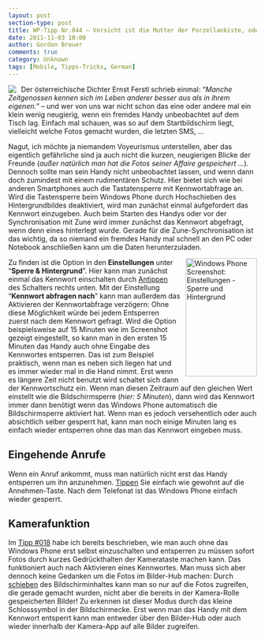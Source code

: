 ```yaml
---
layout: post
section-type: post
title: WP-Tipp Nr.044 – Vorsicht ist die Mutter der Porzellankiste, oder -  Tastensperre mit Kennwort
date: 2011-11-03 10:00
author: Gordon Breuer
comments: true
category: Unknown
tags: [Mobile, Tipps-Tricks, German]
---
```

<p><img style="margin: 0px 10px 0px 0px; display: inline; float: left" align="left" src="http://anheledirwp.blob.core.windows.net/wordpress/2011/11/bedienung.png" /></p>  <p>Der österreichische Dichter Ernst Ferstl schrieb einmal: “<em>Manche Zeitgenossen kennen sich im Leben anderer besser aus als in ihrem eigenen.</em>” – und wer von uns war nicht schon das eine oder andere mal ein klein wenig neugierig, wenn ein fremdes Handy unbeobachtet auf dem Tisch lag. Einfach mal schauen, was so auf dem Startbildschirm liegt, vielleicht welche Fotos gemacht wurden, die letzten SMS, … </p>  <p>Nagut, ich möchte ja niemandem Voyeurismus unterstellen, aber das eigentlich gefährliche sind ja auch nicht die kurzen, neugierigen Blicke der Freunde (<em>außer natürlich man hat die Fotos seiner Affaire gespeichert …</em>). Dennoch sollte man sein Handy nicht unbeobachtet lassen, und wenn dann doch zumindest mit einem rudimentären Schutz. Hier bietet sich wie bei anderen Smartphones auch die Tastatensperre mit Kennwortabfrage an. Wird die Tastensperre beim Windows Phone durch Hochschieben des Hintergrundbildes deaktiviert, wird man zunächst einmal aufgefordert das Kennwort einzugeben. Auch beim Starten des Handys oder vor der Synchronisation mit Zune wird immer zunächst das Kennwort abgefragt, wenn denn eines hinterlegt wurde. Gerade für die Zune-Synchronisation ist das wichtig, da so niemand ein fremdes Handy mal schnell an den PC oder Notebook anschließen kann um die Daten herunterzuladen.</p>  <p><img style="background-image: none; border-bottom: 0px; border-left: 0px; margin: 0px 0px 0px 10px; padding-left: 0px; padding-right: 0px; display: inline; float: right; border-top: 0px; border-right: 0px; padding-top: 0px" title="" border="0" alt="Windows Phone Screenshot: Einstellungen - Sperre und Hintergrund" align="right" src="http://anheledirwp.blob.core.windows.net/wordpress/2011/11/Screen-Capture-1.jpg" width="144" height="240" /></p>  <p>Zu finden ist die Option in den <strong>Einstellungen</strong> unter “<strong>Sperre &amp; Hintergrund</strong>”. Hier kann man zunächst einmal das Kennwort einschalten durch <a href="/post/2011/09/12/WP7-Tipp-007-%E2%80%93-Standard-Gesten.aspx">Antippen</a> des Schalters rechts unten. Mit der Einstellung “<strong>Kennwort abfragen nach</strong>” kann man außerdem das Aktivieren der Kennwortabfrage verzögern: Ohne diese Möglichkeit würde bei jedem Entsperren zuerst nach dem Kennwort gefragt. Wird die Option beispielsweise auf 15 Minuten wie im Screenshot gezeigt eingestellt, so kann man in den ersten 15 Minuten das Handy auch ohne Eingabe des Kennwortes entsperren. Das ist zum Beispiel praktisch, wenn man es neben sich liegen hat und es immer wieder mal in die Hand nimmt. Erst wenn es längere Zeit nicht benutzt wird schaltet sich dann der Kennwortschutz ein. Wenn man diesen Zeitraum auf den gleichen Wert einstellt wie die Bildschirmsperre (<em>hier: 5 Minuten</em>), dann wird das Kennwort immer dann benötigt wenn das Windows Phone automatisch die Bildschirmsperre aktiviert hat. Wenn man es jedoch versehentlich oder auch absichtlich selber gesperrt hat, kann man noch einige Minuten lang es einfach wieder entsperren ohne das man das Kennwort eingeben muss.</p>  <h2>Eingehende Anrufe</h2>  <p>Wenn ein Anruf ankommt, muss man natürlich nicht erst das Handy entsperren um ihn anzunehmen. <a href="/post/2011/09/12/WP7-Tipp-007-%E2%80%93-Standard-Gesten.aspx">Tippen</a> Sie einfach wie gewohnt auf die Annehmen-Taste. Nach dem Telefonat ist das Windows Phone einfach wieder gesperrt.</p>  <h2>Kamerafunktion</h2>  <p>Im <a href="/post/2011/09/27/WP-Tipp-018-&ndash;-Auf-die-Kamera-fertig-los!.aspx">Tipp #018</a> habe ich bereits beschrieben, wie man auch ohne das Windows Phone erst selbst einzuschalten und entsperren zu müssen sofort Fotos durch kurzes Gedrückthalten der Kamerataste machen kann. Das funktioniert auch nach Aktivieren eines Kennwortes. Man muss sich aber dennoch keine Gedanken um die Fotos im Bilder-Hub machen: Durch <a href="/post/2011/09/12/WP7-Tipp-007-%E2%80%93-Standard-Gesten.aspx">schieben</a> des Bildschirminhaltes kann man so nur auf die Fotos zugreifen, die gerade gemacht wurden, nicht aber die bereits in der Kamera-Rolle gespeicherten Bilder! Zu erkennen ist dieser Modus durch das kleine Schlosssymbol in der Bildschirmecke. Erst wenn man das Handy mit dem Kennwort entsperrt kann man entweder über den Bilder-Hub oder auch wieder innerhalb der Kamera-App auf alle Bilder zugreifen.</p>
